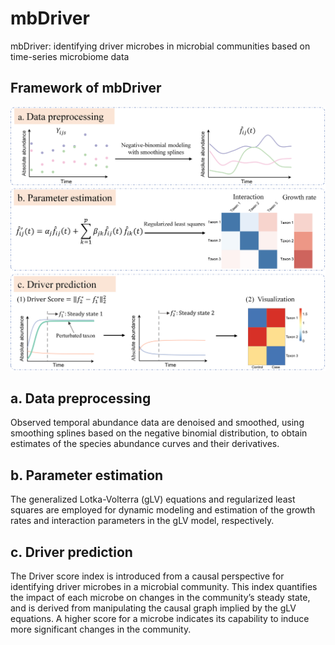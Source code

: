 # mbDriver
mbDriver: identifying driver microbes in microbial communities based on time-series microbiome data

## Framework of mbDriver
![](https://github.com/tanxiaoxiu/mbDriver/blob/master/Framework.png)

## a. Data preprocessing
Observed temporal abundance data are denoised and smoothed, using smoothing splines based on the negative binomial distribution, to obtain estimates of the species abundance curves and their derivatives.
## b. Parameter estimation 
The generalized Lotka-Volterra (gLV) equations and regularized least squares are employed for dynamic modeling and estimation of the growth rates and interaction parameters in the gLV model, respectively. 
## c. Driver prediction
The Driver score index is introduced from a causal perspective for identifying driver microbes in a microbial community. This index quantifies the impact of each microbe on changes in the community’s steady state, and is derived from manipulating the causal graph implied by the gLV equations. A higher score for a microbe indicates its capability to induce more significant changes in the community.
